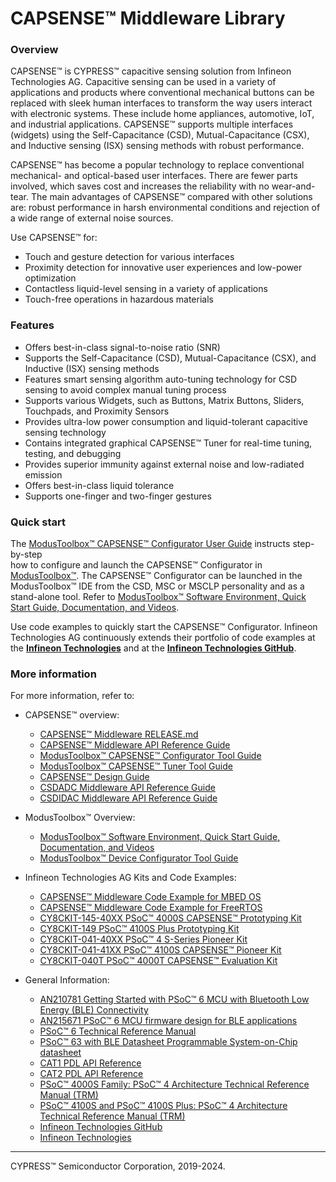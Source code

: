 # CAPSENSE™ Middleware Library

### Overview
CAPSENSE™ is CYPRESS™ capacitive sensing solution from Infineon Technologies AG. Capacitive sensing can be used in a variety of applications and products where 
conventional mechanical buttons can be replaced with sleek human interfaces to transform the way users interact with electronic systems. 
These include home appliances, automotive, IoT, and industrial applications. CAPSENSE™ supports multiple interfaces (widgets) using the Self-Capacitance (CSD), 
Mutual-Capacitance (CSX), and Inductive sensing (ISX) sensing methods with robust performance.

CAPSENSE™ has become a popular technology to replace conventional mechanical- and optical-based user interfaces. There are fewer parts involved, 
which saves cost and increases the reliability with no wear-and-tear. The main advantages of CAPSENSE™ compared with other solutions are: 
robust performance in harsh environmental conditions and rejection of a wide range of external noise sources.

Use CAPSENSE™ for:
* Touch and gesture detection for various interfaces
* Proximity detection for innovative user experiences and low-power optimization
* Contactless liquid-level sensing in a variety of applications
* Touch-free operations in hazardous materials

### Features
* Offers best-in-class signal-to-noise ratio (SNR)
* Supports the Self-Capacitance (CSD), Mutual-Capacitance (CSX), and Inductive (ISX) sensing methods
* Features smart sensing algorithm auto-tuning technology for CSD sensing to avoid complex manual tuning process
* Supports various Widgets, such as Buttons, Matrix Buttons, Sliders, Touchpads, and Proximity Sensors
* Provides ultra-low power consumption and liquid-tolerant capacitive sensing technology
* Contains integrated graphical CAPSENSE™ Tuner for real-time tuning, testing, and debugging
* Provides superior immunity against external noise and low-radiated emission
* Offers best-in-class liquid tolerance
* Supports one-finger and two-finger gestures

### Quick start
The [ModusToolbox™ CAPSENSE™ Configurator User Guide](https://www.infineon.com/dgdl/Infineon-ModusToolbox_CAPSENSE_Configurator_5.0_User_Guide-UserManual-v01_00-EN.pdf?fileId=8ac78c8c8386267f0183a960b36a598c) instructs step-by-step  
how to configure and launch the CAPSENSE™ Configurator in [ModusToolbox™](https://www.infineon.com/cms/en/design-support/tools/sdk/modustoolbox-software). 
The CAPSENSE™ Configurator can be launched in the ModusToolbox™ IDE from the CSD, MSC or MSCLP personality and as a stand-alone tool. Refer to [ModusToolbox™ Software Environment, Quick Start Guide, Documentation, and Videos](https://www.infineon.com/cms/en/design-support/tools/sdk/modustoolbox-software/).

Use code examples to quickly start the CAPSENSE™ Configurator. Infineon Technologies AG continuously extends their portfolio of code examples at the <a href="http:/\/www.infineon.com"><b>Infineon Technologies</b></a> and at the <a href="https:/\/github.com/Infineon"><b> Infineon Technologies GitHub</b></a>.

### More information
For more information, refer to:
* CAPSENSE™ overview:
  * [CAPSENSE™ Middleware RELEASE.md](./RELEASE.md)
  * [CAPSENSE™ Middleware API Reference Guide](https://infineon.github.io/capsense/capsense_api_reference_manual/html/index.html)
  * [ModusToolbox™ CAPSENSE™ Configurator Tool Guide](www.infineon.com/ModusToolboxCapSenseConfig)
  * [ModusToolbox™ CAPSENSE™ Tuner Tool Guide](www.infineon.com/ModusToolboxCapSenseTuner)
  * [CAPSENSE™ Design Guide](https://www.infineon.com/dgdl/Infineon-AN85951_PSoC_4_and_PSoC_6_MCU_CapSense_Design_Guide-ApplicationNotes-v27_00-EN.pdf?fileId=8ac78c8c7cdc391c017d0723535d4661)
  * [CSDADC Middleware API Reference Guide](https://infineon.github.io/csdadc/csdadc_api_reference_manual/html/index.html)
  * [CSDIDAC Middleware API Reference Guide](https://infineon.github.io/csdidac/csdidac_api_reference_manual/html/index.html)

* ModusToolbox™ Overview:
  * [ModusToolbox™ Software Environment, Quick Start Guide, Documentation, and Videos](https://www.infineon.com/cms/en/design-support/tools/sdk/modustoolbox-software)
  * [ModusToolbox™ Device Configurator Tool Guide](https://www.infineon.com/ModusToolboxDeviceConfig)

* Infineon Technologies AG Kits and Code Examples:
  * [CAPSENSE™ Middleware Code Example for MBED OS](https://github.com/Infineon/mbed-os-example-capsense)
  * [CAPSENSE™ Middleware Code Example for FreeRTOS](https://github.com/Infineon/mtb-example-psoc6-emwin-eink-freertos)
  * [CY8CKIT-145-40XX PSoC™ 4000S CAPSENSE™ Prototyping Kit](https://www.infineon.com/cms/en/product/evaluation-boards/cy8ckit-145-40xx/)
  * [CY8CKIT-149 PSoC™ 4100S Plus Prototyping Kit](https://www.infineon.com/cms/en/product/evaluation-boards/cy8ckit-149/)
  * [CY8CKIT-041-40XX PSoC™ 4 S-Series Pioneer Kit](https://www.infineon.com/dgdl/Infineon-CY8CKIT-041-40XX_PSoC_4_S-Series_Pioneer_Kit_Quick_Start_Guide-UserManual-v01_00-EN.pdf?fileId=8ac78c8c7d0d8da4017d0efc44781263)
  * [CY8CKIT-041-41XX PSoC™ 4100S CAPSENSE™ Pioneer Kit](https://www.infineon.com/cms/en/product/evaluation-boards/cy8ckit-041-41xx/)
  * [CY8CKIT-040T PSoC™ 4000T CAPSENSE™ Evaluation Kit](https://www.infineon.com/cms/en/product/evaluation-boards/cy8ckit-040t/)

* General Information:
  * [AN210781 Getting Started with PSoC™ 6 MCU with Bluetooth Low Energy (BLE) Connectivity](https://www.infineon.com/dgdl/Infineon-AN210781_Getting_Started_with_PSoC_6_MCU_with_Bluetooth_Low_Energy_(BLE)_Connectivity_on_PSoC_Creator-ApplicationNotes-v05_00-EN.pdf?fileId=8ac78c8c7cdc391c017d0d311f536528)
  * [AN215671 PSoC&trade; 6 MCU firmware design for BLE applications](https://www.infineon.com/cms/en/search.html#!term=AN215671&view=downloads)
  * [PSoC™ 6 Technical Reference Manual](https://www.infineon.com/dgdl/Infineon-PSoC_6_MCU_PSoC_63_with_BLE_Architecture_Technical_Reference_Manual-AdditionalTechnicalInformation-v11_00-EN.pdf?fileId=8ac78c8c7d0d8da4017d0f946fea01ca)
  * [PSoC™ 63 with BLE Datasheet Programmable System-on-Chip datasheet](https://www.infineon.com/dgdl/Infineon-PSoC_6_MCU_PSoC_63_with_BLE_Datasheet_Programmable_System-on-Chip_(PSoC)-DataSheet-v16_00-EN.pdf?fileId=8ac78c8c7d0d8da4017d0ee4efe46c37)
  * [CAT1 PDL API Reference](https://infineon.github.io/mtb-pdl-cat1/pdl_api_reference_manual/html/index.html)
  * [CAT2 PDL API Reference](https://infineon.github.io/mtb-pdl-cat2/pdl_api_reference_manual/html/index.html)
  * [PSoC™ 4000S Family: PSoC™ 4 Architecture Technical Reference Manual (TRM)](https://www.infineon.com/dgdl/Infineon-PSoC_4000S_Family_PSoC_4_Architecture_Technical_Reference_Manual_(TRM)-AdditionalTechnicalInformation-v04_00-EN.pdf?fileId=8ac78c8c7d0d8da4017d0f915c737eb7)
  * [PSoC™ 4100S and PSoC™ 4100S Plus: PSoC™ 4 Architecture Technical Reference Manual (TRM)](https://www.infineon.com/dgdl/Infineon-PSoC_4100S_and_PSoC_4100S_Plus_PSoC_4_Architecture_TRM-AdditionalTechnicalInformation-v12_00-EN.pdf?fileId=8ac78c8c7d0d8da4017d0f9433460188)
  * [Infineon Technologies GitHub](https://github.com/Infineon)
  * [Infineon Technologies](http://www.infineon.com)

---
CYPRESS™ Semiconductor Corporation, 2019-2024.
